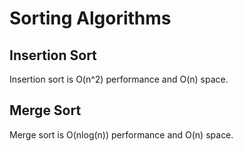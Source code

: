 # Sorting Algorithms


## Insertion Sort

Insertion sort is O(n^2) performance and O(n) space.

## Merge Sort

Merge sort is O(nlog(n)) performance and O(n) space.
